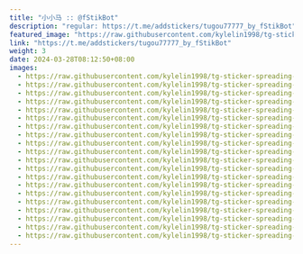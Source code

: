 ```yaml
---
title: "小小马 :: @fStikBot"
description: "regular: https://t.me/addstickers/tugou77777_by_fStikBot"
featured_image: "https://raw.githubusercontent.com/kylelin1998/tg-sticker-spreading-worldwide-images/main/img/b163ea10-e586-41c6-9540-e17d22222354.jpg"
link: "https://t.me/addstickers/tugou77777_by_fStikBot"
weight: 3
date: 2024-03-28T08:12:50+08:00
images:
  - https://raw.githubusercontent.com/kylelin1998/tg-sticker-spreading-worldwide-images/main/img/b163ea10-e586-41c6-9540-e17d22222354.jpg
  - https://raw.githubusercontent.com/kylelin1998/tg-sticker-spreading-worldwide-images/main/img/e6302f97-7126-44a5-b5ca-27a7848f5e5b.jpg
  - https://raw.githubusercontent.com/kylelin1998/tg-sticker-spreading-worldwide-images/main/img/173094cb-160a-48cd-84c1-f140efaa80d3.jpg
  - https://raw.githubusercontent.com/kylelin1998/tg-sticker-spreading-worldwide-images/main/img/c5536498-d4ca-4ec2-90aa-d75d8ae4e7e5.jpg
  - https://raw.githubusercontent.com/kylelin1998/tg-sticker-spreading-worldwide-images/main/img/67b1a211-d661-4bc0-9399-1775556239c0.jpg
  - https://raw.githubusercontent.com/kylelin1998/tg-sticker-spreading-worldwide-images/main/img/7aa142ec-9906-4208-8245-6606d81ab1b6.jpg
  - https://raw.githubusercontent.com/kylelin1998/tg-sticker-spreading-worldwide-images/main/img/d2af6792-397d-47ea-987c-e68a30c6405e.jpg
  - https://raw.githubusercontent.com/kylelin1998/tg-sticker-spreading-worldwide-images/main/img/4c02540f-67b9-4693-a743-9e3c306a902e.jpg
  - https://raw.githubusercontent.com/kylelin1998/tg-sticker-spreading-worldwide-images/main/img/85dc4240-2278-4ffb-b201-9e339242abe7.jpg
  - https://raw.githubusercontent.com/kylelin1998/tg-sticker-spreading-worldwide-images/main/img/14c829e8-82e8-4f64-a825-cf9af8186331.jpg
  - https://raw.githubusercontent.com/kylelin1998/tg-sticker-spreading-worldwide-images/main/img/e9fa4bf0-c981-4771-a917-1f191a24ef7a.jpg
  - https://raw.githubusercontent.com/kylelin1998/tg-sticker-spreading-worldwide-images/main/img/262abf26-7d76-4e30-a616-3de5d114e7bd.jpg
  - https://raw.githubusercontent.com/kylelin1998/tg-sticker-spreading-worldwide-images/main/img/d5e2ab93-fde5-4dc6-b112-ce14cea2ed95.jpg
  - https://raw.githubusercontent.com/kylelin1998/tg-sticker-spreading-worldwide-images/main/img/08dbe9b0-bb31-45f0-9ab3-51b59e8aa67e.jpg
  - https://raw.githubusercontent.com/kylelin1998/tg-sticker-spreading-worldwide-images/main/img/27d51444-93e9-4652-a8af-43a645c0a49e.jpg
  - https://raw.githubusercontent.com/kylelin1998/tg-sticker-spreading-worldwide-images/main/img/eefbca9e-0cea-47ec-a2ec-4060c1ad02c2.jpg
  - https://raw.githubusercontent.com/kylelin1998/tg-sticker-spreading-worldwide-images/main/img/c35b4c88-f4d9-4460-9269-a822b69d808e.jpg
  - https://raw.githubusercontent.com/kylelin1998/tg-sticker-spreading-worldwide-images/main/img/6533998f-f2d8-499e-a663-74befbbcdaef.jpg
  - https://raw.githubusercontent.com/kylelin1998/tg-sticker-spreading-worldwide-images/main/img/4f4aa618-9344-4b47-b4c0-94b1deb7a58e.jpg
  - https://raw.githubusercontent.com/kylelin1998/tg-sticker-spreading-worldwide-images/main/img/be4da47f-ea74-4d69-acdc-7708920acfd7.jpg
---
```


